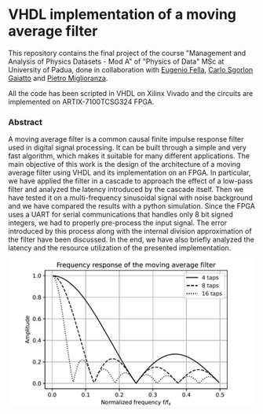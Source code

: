 # VHDL implementation of a moving average filter

This repository contains the final project of the course "Management and Analysis of Physics Datasets - Mod A" of "Physics of Data" MSc at University of Padua, done in collaboration with [Eugenio Fella](https://github.com/eugeniofella), [Carlo Sgorlon Gaiatto](https://github.com/carlosgorlongaiatto) and [Pietro Miglioranza](https://github.com/pmiglioranza).

All the code has been scripted in VHDL on Xilinx Vivado and the circuits are implemented on ARTIX-7100TCSG324 FPGA.

### Abstract
A moving average filter is a common causal finite impulse response filter used in digital signal processing. It can be built through a simple and very fast algorithm, which makes it suitable for many different applications. The main objective of this work is the design of the architecture of a moving average filter using VHDL and its implementation on an FPGA. In particular, we have applied the filter in a cascade to approach the effect of a low-pass filter and analyzed the latency introduced by the cascade itself. Then we have tested it on a multi-frequency sinusoidal signal with noise background and we have compared the results with a python simulation. Since the FPGA uses a UART for serial communications that handles only 8 bit signed integers, we had to properly pre-process the input signal. The error introduced by this process along with the internal division approximation of the filter have been discussed. In the end, we have also briefly analyzed the latency and the resource utilization of the presented implementation.

<img align='centre' src='https://github.com/chiaramaccani/VHDL_Moving_Average_Project/blob/main/images/FrequencyResponse.JPG?raw=true'  style='width:600px;'/>
